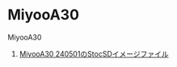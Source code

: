 # MiyooA30
MiyooA30

1. [MiyooA30 240501のStocSDイメージファイル](https://github.com/game-de-it/MiyooA30/releases/tag/240501_StockSD)
